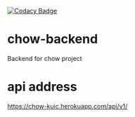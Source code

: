 [![Codacy Badge](https://app.codacy.com/project/badge/Grade/5f94a1aaffb4436290ed06ad42d168d0)](https://www.codacy.com/gh/BuildForSDGCohort2/chow-backend?utm_source=github.com&amp;utm_medium=referral&amp;utm_content=BuildForSDGCohort2/chow-backend&amp;utm_campaign=Badge_Grade)
# chow-backend
Backend for chow project
# api address
<https://chow-kuic.herokuapp.com/api/v1/>
